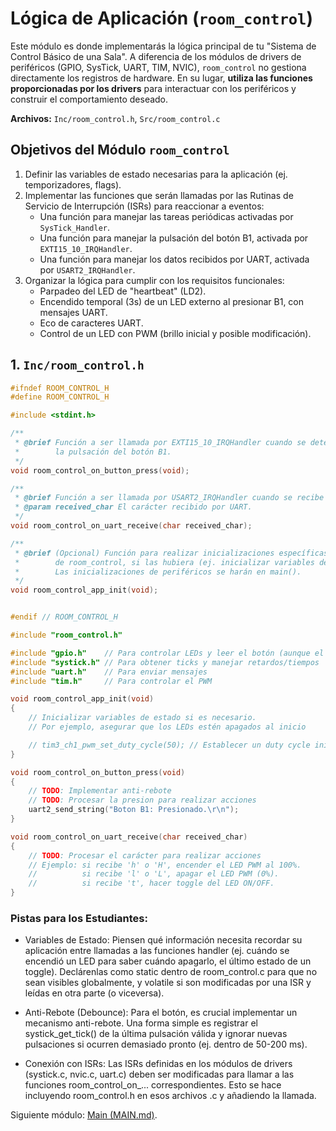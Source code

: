 # Lógica de Aplicación (`room_control`)

Este módulo es donde implementarás la lógica principal de tu "Sistema de Control Básico de una Sala". A diferencia de los módulos de drivers de periféricos (GPIO, SysTick, UART, TIM, NVIC), `room_control` no gestiona directamente los registros de hardware. En su lugar, **utiliza las funciones proporcionadas por los drivers** para interactuar con los periféricos y construir el comportamiento deseado.

**Archivos:** `Inc/room_control.h`, `Src/room_control.c`

## Objetivos del Módulo `room_control`
1.  Definir las variables de estado necesarias para la aplicación (ej. temporizadores, flags).
2.  Implementar las funciones que serán llamadas por las Rutinas de Servicio de Interrupción (ISRs) para reaccionar a eventos:
    *   Una función para manejar las tareas periódicas activadas por `SysTick_Handler`.
    *   Una función para manejar la pulsación del botón B1, activada por `EXTI15_10_IRQHandler`.
    *   Una función para manejar los datos recibidos por UART, activada por `USART2_IRQHandler`.
3.  Organizar la lógica para cumplir con los requisitos funcionales:
    *   Parpadeo del LED de "heartbeat" (LD2).
    *   Encendido temporal (3s) de un LED externo al presionar B1, con mensajes UART.
    *   Eco de caracteres UART.
    *   Control de un LED con PWM (brillo inicial y posible modificación).

## 1. `Inc/room_control.h`

```c
#ifndef ROOM_CONTROL_H
#define ROOM_CONTROL_H

#include <stdint.h>

/**
 * @brief Función a ser llamada por EXTI15_10_IRQHandler cuando se detecta
 *        la pulsación del botón B1.
 */
void room_control_on_button_press(void);

/**
 * @brief Función a ser llamada por USART2_IRQHandler cuando se recibe un carácter.
 * @param received_char El carácter recibido por UART.
 */
void room_control_on_uart_receive(char received_char);

/**
 * @brief (Opcional) Función para realizar inicializaciones específicas de la lógica
 *        de room_control, si las hubiera (ej. inicializar variables de estado).
 *        Las inicializaciones de periféricos se harán en main().
 */
void room_control_app_init(void);


#endif // ROOM_CONTROL_H

```

```c
#include "room_control.h"

#include "gpio.h"    // Para controlar LEDs y leer el botón (aunque el botón es por EXTI)
#include "systick.h" // Para obtener ticks y manejar retardos/tiempos
#include "uart.h"    // Para enviar mensajes
#include "tim.h"     // Para controlar el PWM

void room_control_app_init(void)
{
    // Inicializar variables de estado si es necesario.
    // Por ejemplo, asegurar que los LEDs estén apagados al inicio

    // tim3_ch1_pwm_set_duty_cycle(50); // Establecer un duty cycle inicial para el PWM LED
}

void room_control_on_button_press(void)
{
    // TODO: Implementar anti-rebote
    // TODO: Procesar la presion para realizar acciones
    uart2_send_string("Boton B1: Presionado.\r\n");
}

void room_control_on_uart_receive(char received_char)
{
    // TODO: Procesar el carácter para realizar acciones
    // Ejemplo: si recibe 'h' o 'H', encender el LED PWM al 100%.
    //          si recibe 'l' o 'L', apagar el LED PWM (0%).
    //          si recibe 't', hacer toggle del LED ON/OFF.
}

```

### Pistas para los Estudiantes:

* Variables de Estado: Piensen qué información necesita recordar su aplicación entre llamadas a las funciones handler (ej. cuándo se encendió un LED para saber cuándo apagarlo, el último estado de un toggle). Declárenlas como static dentro de room_control.c para que no sean visibles globalmente, y volatile si son modificadas por una ISR y leídas en otra parte (o viceversa).

* Anti-Rebote (Debounce): Para el botón, es crucial implementar un mecanismo anti-rebote. Una forma simple es registrar el systick_get_tick() de la última pulsación válida y ignorar nuevas pulsaciones si ocurren demasiado pronto (ej. dentro de 50-200 ms).

* Conexión con ISRs: Las ISRs definidas en los módulos de drivers (systick.c, nvic.c, uart.c) deben ser modificadas para llamar a las funciones room_control_on_... correspondientes. Esto se hace incluyendo room_control.h en esos archivos .c y añadiendo la llamada.


Siguiente módulo: [Main (MAIN.md)](MAIN.md).